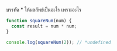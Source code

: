 บรรทัด \* ให้ผลลัพธ์เป็นอะไร เพราะอะไร

```js
function squareNum(num) {
  const result = num * num;
}

console.log(squareNum(2)); // *undefined
```
